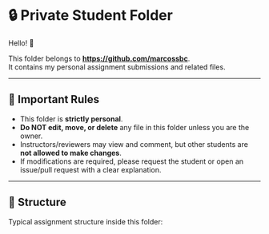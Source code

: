 # 🔒 Private Student Folder

Hello! 👋  

This folder belongs to **https://github.com/marcossbc**.  
It contains my personal assignment submissions and related files.  

---

## 📌 Important Rules
- This folder is **strictly personal**.  
- **Do NOT edit, move, or delete** any file in this folder unless you are the owner.  
- Instructors/reviewers may view and comment, but other students are **not allowed to make changes**.  
- If modifications are required, please request the student or open an issue/pull request with a clear explanation.

---

## 📂 Structure
Typical assignment structure inside this folder:

